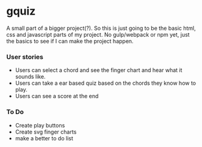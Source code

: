 # gquiz

A small part of a bigger project(?). So this is just going to be the basic html, css and javascript parts of my project. No gulp/webpack or npm yet, just the basics to see if I can make the project happen.

### User stories

* Users can select a chord and see the finger chart and hear what it sounds like.
* Users can take a ear based quiz based on the chords they know how to play.
* Users can see a score at the end

### To Do
* Create play buttons
* Create svg finger charts
* make a better to do list